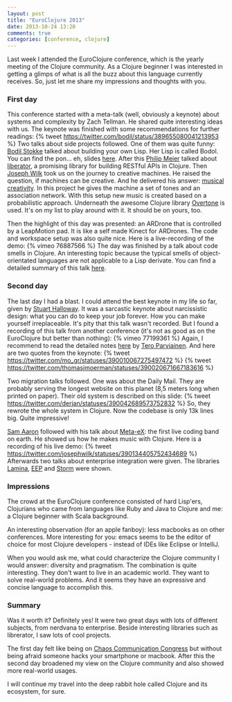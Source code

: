 ```yaml
---
layout: post
title: "EuroClojure 2013"
date: 2013-10-24 13:20
comments: true
categories: [conference, clojure]
---
```


Last week I attended the EuroClojure conference, which is the yearly meeting of the Clojure community. As a Clojure beginner I was interested in getting a glimps of what is all the buzz about this language currently receives. So, just let me share my impressions and thoughts with you.<!-- more -->

### First day

This conference started with a meta-talk (well, obviously a keynote) about systems and complexity by Zach Tellman. He shared quite interesting ideas with us. The keynote was finished with some recommendations for further readings:
{% tweet https://twitter.com/bodil/status/389655080041213953 %}
Two talks about side projects followed. One of them was quite funny: [Bodil Stokke](https://twitter.com/bodil) talked about building your own Lisp. Her Lisp is called Bodol. You can find the pon… eh, slides [here](http://bodil.org/building-lisp). After this [Philip Meier](https://twitter.com/ordnungswprog) talked about [liberator](http://clojure-liberator.github.io/liberator/), a promising library for building RESTful APIs in Clojure. Then [Joseph Wilk](https://twitter.com/josephwilk) took us on the journey to creative machines. He raised the question, if machines can be creative. And he delivered his answer: [musical creativity](https://github.com/josephwilk/musical-creativity). In this project he gives the machine a set of tones and an association network. With this setup new music is created based on a probabilistic approach. Underneath the awesome Clojure library [Overtone](https://github.com/overtone/overtone/) is used. It's on my list to play around with it. It should be on yours, too.

Then the highlight of this day was presented: an ARDrone that is controlled by a LeapMotion pad. It is like a self made Kinect for ARDrones. The code and workspace setup was also quite nice. Here is a live-recording of the demo:
{% vimeo 76887566 %}
The day was finished by a talk about code smells in Clojure. An interesting topic because the typical smells of object-orientated languages are not applicable to a Lisp derivate. You can find a detailed summary of this talk [here](http://teropa.info/blog/2013/10/14/euroclojure-2013-common-clojure-smells.html).

### Second day

The last day I had a blast. I could attend the best keynote in my life so far, given by [Stuart Halloway](https://twitter.com/stuarthalloway). It was a sarcastic keynote about narcissistic design: what you can do to keep your job forever. How you can make yourself irreplaceable. It's pity that this talk wasn't recorded. But I found a recording of this talk from another conference (it's not as good as on the EuroClojure but better than nothing):
{% vimeo 77199361 %}
Again, I recommend to read the detailed notes [here](http://teropa.info/blog/2013/10/15/euroclojure-2013-narcissistic-design.html) by [Tero Parviainen](https://twitter.com/teropa). And here are two quotes from the keynote:
{% tweet https://twitter.com/mo_gr/statuses/390010067275497472 %}
{% tweet https://twitter.com/thomasjmoerman/statuses/390020671667183616 %}

Two migration talks followed. One was about the Daily Mail. They are probably serving the longest website on this planet (8,5 meters long when printed on paper). Their old system is described on this slide:
{% tweet https://twitter.com/derjan/statuses/390042689573752832 %}
So, they rewrote the whole system in Clojure. Now the codebase is only 13k lines big. Quite impressive!

[Sam Aaron](https://twitter.com/samaaron) followed with his talk about [Meta-eX](https://twitter.com/meta_ex): the first live coding band on earth. He showed us how he makes music with Clojure. Here is a recording of his live demo:
{% tweet https://twitter.com/josephwilk/statuses/390134405752434689 %}
Afterwards two talks about enterprise integration were given. The libraries [Lamina](https://github.com/ztellman/lamina), [EEP](https://github.com/clojurewerkz/eep) and [Storm](http://storm-project.net) were shown.

### Impressions

The crowd at the EuroClojure conference consisted of hard Lisp'ers, Clojurians who came from languages like Ruby and Java to Clojure and me: a Clojure beginner with Scala background.

An interesting observation (for an apple fanboy): less macbooks as on other conferences. More interesting for you: emacs seems to be the editor of choice for most Clojure developers - instead of IDEs like Eclipse or IntelliJ.

When you would ask me, what could characterize the Clojure community I would answer: diversity and pragmatism. The combination is quite interesting. They don't want to live in an academic world. They want to solve real-world problems. And it seems they have an  expressive and concise language to accomplish this.

### Summary

Was it worth it? Definitely yes! It were two great days with lots of different subjects, from nerdvana to enterprise. Beside interesting libraries such as librerator, I saw lots of cool projects.

The first day felt like being on [Chaos Communication Congress](http://en.wikipedia.org/wiki/Chaos_Communication_Congress) but without being afraid someone hacks your smartphone or macbook. After this the second day broadened my view on the Clojure community and also showed more real-world usages.

I will continue my travel into the deep rabbit hole called Clojure and its ecosystem, for sure.